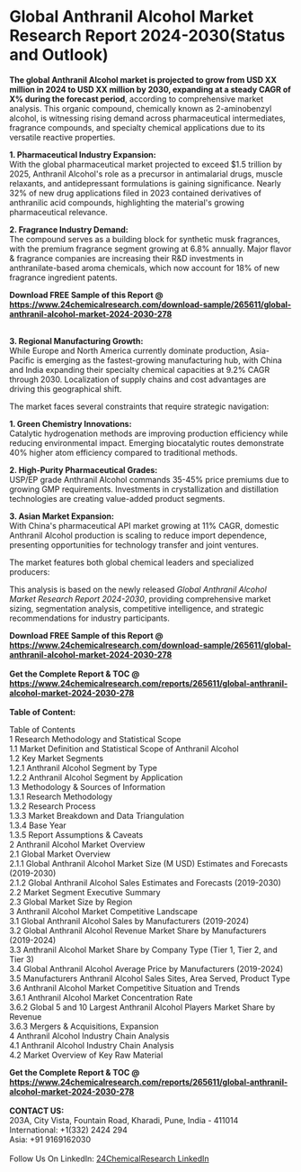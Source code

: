 <h1>Global Anthranil Alcohol Market Research Report 2024-2030(Status and Outlook)</h1><p><strong>The global Anthranil Alcohol market is projected to grow from USD XX million in 2024 to USD XX million by 2030, expanding at a steady CAGR of X% during the forecast period</strong>, according to comprehensive market analysis. This organic compound, chemically known as 2-aminobenzyl alcohol, is witnessing rising demand across pharmaceutical intermediates, fragrance compounds, and specialty chemical applications due to its versatile reactive properties.</p><p><strong>1. Pharmaceutical Industry Expansion:</strong><br>
With the global pharmaceutical market projected to exceed $1.5 trillion by 2025, Anthranil Alcohol's role as a precursor in antimalarial drugs, muscle relaxants, and antidepressant formulations is gaining significance. Nearly 32% of new drug applications filed in 2023 contained derivatives of anthranilic acid compounds, highlighting the material's growing pharmaceutical relevance.</p><p><strong>2. Fragrance Industry Demand:</strong><br>
The compound serves as a building block for synthetic musk fragrances, with the premium fragrance segment growing at 6.8% annually. Major flavor &amp; fragrance companies are increasing their R&amp;D investments in anthranilate-based aroma chemicals, which now account for 18% of new fragrance ingredient patents.</p><div><b>Download FREE Sample of this Report @ 
            <a href="https://www.24chemicalresearch.com/download-sample/265611/global-anthranil-alcohol-market-2024-2030-278">
            https://www.24chemicalresearch.com/download-sample/265611/global-anthranil-alcohol-market-2024-2030-278</a></b></div><br><p><strong>3. Regional Manufacturing Growth:</strong><br>
While Europe and North America currently dominate production, Asia-Pacific is emerging as the fastest-growing manufacturing hub, with China and India expanding their specialty chemical capacities at 9.2% CAGR through 2030. Localization of supply chains and cost advantages are driving this geographical shift.</p><p>The market faces several constraints that require strategic navigation:</p><p><strong>1. Green Chemistry Innovations:</strong><br>
Catalytic hydrogenation methods are improving production efficiency while reducing environmental impact. Emerging biocatalytic routes demonstrate 40% higher atom efficiency compared to traditional methods.</p><p><strong>2. High-Purity Pharmaceutical Grades:</strong><br>
USP/EP grade Anthranil Alcohol commands 35-45% price premiums due to growing GMP requirements. Investments in crystallization and distillation technologies are creating value-added product segments.</p><p><strong>3. Asian Market Expansion:</strong><br>
With China's pharmaceutical API market growing at 11% CAGR, domestic Anthranil Alcohol production is scaling to reduce import dependence, presenting opportunities for technology transfer and joint ventures.</p><p>The market features both global chemical leaders and specialized producers:</p><p>This analysis is based on the newly released <em>Global Anthranil Alcohol Market Research Report 2024-2030</em>, providing comprehensive market sizing, segmentation analysis, competitive intelligence, and strategic recommendations for industry participants.</p><div><b>Download FREE Sample of this Report @ 
            <a href="https://www.24chemicalresearch.com/download-sample/265611/global-anthranil-alcohol-market-2024-2030-278">
            https://www.24chemicalresearch.com/download-sample/265611/global-anthranil-alcohol-market-2024-2030-278</a></b></div><br><div><b>Get the Complete Report & TOC @ 
            <a href="https://www.24chemicalresearch.com/reports/265611/global-anthranil-alcohol-market-2024-2030-278">
            https://www.24chemicalresearch.com/reports/265611/global-anthranil-alcohol-market-2024-2030-278</a></b></div><br>
            <b>Table of Content:</b><p>Table of Contents<br />
1 Research Methodology and Statistical Scope<br />
1.1 Market Definition and Statistical Scope of Anthranil Alcohol<br />
1.2 Key Market Segments<br />
1.2.1 Anthranil Alcohol Segment by Type<br />
1.2.2 Anthranil Alcohol Segment by Application<br />
1.3 Methodology & Sources of Information<br />
1.3.1 Research Methodology<br />
1.3.2 Research Process<br />
1.3.3 Market Breakdown and Data Triangulation<br />
1.3.4 Base Year<br />
1.3.5 Report Assumptions & Caveats<br />
2 Anthranil Alcohol Market Overview<br />
2.1 Global Market Overview<br />
2.1.1 Global Anthranil Alcohol Market Size (M USD) Estimates and Forecasts (2019-2030)<br />
2.1.2 Global Anthranil Alcohol Sales Estimates and Forecasts (2019-2030)<br />
2.2 Market Segment Executive Summary<br />
2.3 Global Market Size by Region<br />
3 Anthranil Alcohol Market Competitive Landscape<br />
3.1 Global Anthranil Alcohol Sales by Manufacturers (2019-2024)<br />
3.2 Global Anthranil Alcohol Revenue Market Share by Manufacturers (2019-2024)<br />
3.3 Anthranil Alcohol Market Share by Company Type (Tier 1, Tier 2, and Tier 3)<br />
3.4 Global Anthranil Alcohol Average Price by Manufacturers (2019-2024)<br />
3.5 Manufacturers Anthranil Alcohol Sales Sites, Area Served, Product Type<br />
3.6 Anthranil Alcohol Market Competitive Situation and Trends<br />
3.6.1 Anthranil Alcohol Market Concentration Rate<br />
3.6.2 Global 5 and 10 Largest Anthranil Alcohol Players Market Share by Revenue<br />
3.6.3 Mergers & Acquisitions, Expansion<br />
4 Anthranil Alcohol Industry Chain Analysis<br />
4.1 Anthranil Alcohol Industry Chain Analysis<br />
4.2 Market Overview of Key Raw Material</p><div><b>Get the Complete Report & TOC @ 
            <a href="https://www.24chemicalresearch.com/reports/265611/global-anthranil-alcohol-market-2024-2030-278">
            https://www.24chemicalresearch.com/reports/265611/global-anthranil-alcohol-market-2024-2030-278</a></b></div><br><b>CONTACT US:</b><br>
            203A, City Vista, Fountain Road, Kharadi, Pune, India - 411014<br>
            International: +1(332) 2424 294<br>
            Asia: +91 9169162030 <br><br>
            Follow Us On LinkedIn: <a href="https://www.linkedin.com/company/24chemicalresearch/">24ChemicalResearch LinkedIn</a>